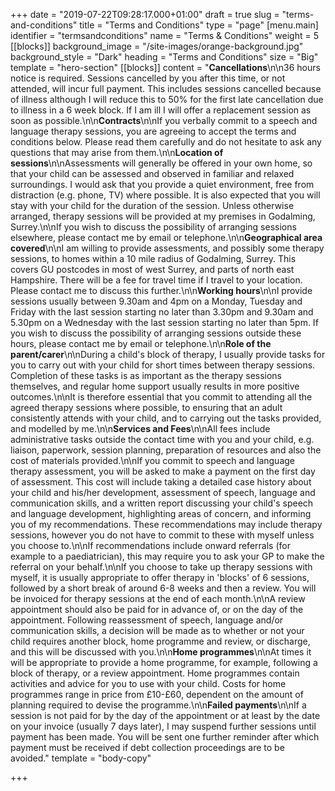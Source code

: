 +++
date = "2019-07-22T09:28:17.000+01:00"
draft = true
slug = "terms-and-conditions"
title = "Terms and Conditions"
type = "page"
[menu.main]
identifier = "termsandconditions"
name = "Terms & Conditions"
weight = 5
[[blocks]]
background_image = "/site-images/orange-background.jpg"
background_style = "Dark"
heading = "Terms and Conditions"
size = "Big"
template = "hero-section"
[[blocks]]
content = "**Cancellations**\n\n36 hours notice is required. Sessions cancelled by you after this time, or not attended, will incur full payment. This includes sessions cancelled because of illness although I will reduce this to 50% for the first late cancellation due to illness in a 6 week block. If I am ill I will offer a replacement session as soon as possible.\n\n**Contracts**\n\nIf you verbally commit to a speech and language therapy sessions, you are agreeing to accept the terms and conditions below. Please read them carefully and do not hesitate to ask any questions that may arise from them.\n\n**Location of sessions**\n\nAssessments will generally be offered in your own home, so that your child can be assessed and observed in familiar and relaxed surroundings. I would ask that you provide a quiet environment, free from distraction (e.g. phone, TV) where possible. It is also expected that you will stay with your child for the duration of the session. Unless otherwise arranged, therapy sessions will be provided at my premises in Godalming, Surrey.\n\nIf you wish to discuss the possibility of arranging sessions elsewhere, please contact me by email or telephone.\n\n**Geographical area covered**\n\nI am willing to provide assessments, and possibly some therapy sessions, to homes within a 10 mile radius of Godalming, Surrey. This covers GU postcodes in most of west Surrey, and parts of north east Hampshire. There will be a fee for travel time if I travel to your location. Please contact me to discuss this further.\n\n**Working hours**\n\nI provide sessions usually between 9.30am and 4pm on a Monday, Tuesday and Friday with the last session starting no later than 3.30pm and 9.30am and 5.30pm on a Wednesday with the last session starting no later than 5pm. If you wish to discuss the possibility of arranging sessions outside these hours, please contact me by email or telephone.\n\n**Role of the parent/carer**\n\nDuring a child's block of therapy, I usually provide tasks for you to carry out with your child for short times between therapy sessions. Completion of these tasks is as important as the therapy sessions themselves, and regular home support usually results in more positive outcomes.\n\nIt is therefore essential that you commit to attending all the agreed therapy sessions where possible, to ensuring that an adult consistently attends with your child, and to carrying out the tasks provided, and modelled by me.\n\n**Services and Fees**\n\nAll fees include administrative tasks outside the contact time with you and your child, e.g. liaison, paperwork, session planning, preparation of resources and also the cost of materials provided.\n\nIf you commit to speech and language therapy assessment, you will be asked to make a payment on the first day of assessment. This cost will include taking a detailed case history about your child and his/her development, assessment of speech, language and communication skills, and a written report discussing your child's speech and language development, highlighting areas of concern, and informing you of my recommendations. These recommendations may include therapy sessions, however you do not have to commit to these with myself unless you choose to.\n\nIf recommendations include onward referrals (for example to a paediatrician), this may require you to ask your GP to make the referral on your behalf.\n\nIf you choose to take up therapy sessions with myself, it is usually appropriate to offer therapy in 'blocks' of 6 sessions, followed by a short break of around 6-8 weeks and then a review. You will be invoiced for therapy sessions at the end of each month.\n\nA review appointment should also be paid for in advance of, or on the day of the appointment. Following reassessment of speech, language and/or communication skills, a decision will be made as to whether or not your child requires another block, home programme and review, or discharge, and this will be discussed with you.\n\n**Home programmes**\n\nAt times it will be appropriate to provide a home programme, for example, following a block of therapy, or a review appointment. Home programmes contain activities and advice for you to use with your child. Costs for home programmes range in price from £10-£60, dependent on the amount of planning required to devise the programme.\n\n**Failed payments**\n\nIf a session is not paid for by the day of the appointment or at least by the date on your invoice (usually 7 days later), I may suspend further sessions until payment has been made. You will be sent one further reminder after which payment must be received if debt collection proceedings are to be avoided."
template = "body-copy"

+++
